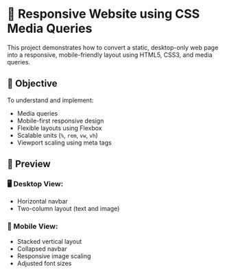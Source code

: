 # 📱 Responsive Website using CSS Media Queries
This project demonstrates how to convert a static, desktop-only web page into a responsive, mobile-friendly layout using HTML5, CSS3, and media queries.

## 🚀 Objective
To understand and implement:
- Media queries
- Mobile-first responsive design
- Flexible layouts using Flexbox
- Scalable units (`%`, `rem`, `vw`, `vh`)
- Viewport scaling using meta tags

## 📸 Preview
### 🖥️ Desktop View:
- Horizontal navbar
- Two-column layout (text and image)

### 📱 Mobile View:
- Stacked vertical layout
- Collapsed navbar
- Responsive image scaling
- Adjusted font sizes
